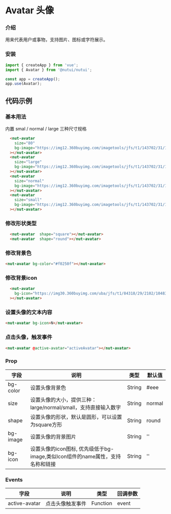# Avatar 头像

### 介绍

用来代表用户或事物，支持图片、图标或字符展示。

### 安装

``` javascript
import { createApp } from 'vue';
import { Avatar } from '@nutui/nutui';

const app = createApp();
app.use(Avatar);

```

## 代码示例

### 基本用法

内置 smal / normal / large 三种尺寸规格

``` html
  <nut-avatar
    size="80"
    bg-image="https://img12.360buyimg.com/imagetools/jfs/t1/143702/31/16654/116794/5fc6f541Edebf8a57/4138097748889987.png"
  ></nut-avatar>
  <nut-avatar
    size="large"
    bg-image="https://img12.360buyimg.com/imagetools/jfs/t1/143702/31/16654/116794/5fc6f541Edebf8a57/4138097748889987.png"
  ></nut-avatar>
  <nut-avatar
    size="normal"
    bg-image="https://img12.360buyimg.com/imagetools/jfs/t1/143702/31/16654/116794/5fc6f541Edebf8a57/4138097748889987.png"
  ></nut-avatar>
  <nut-avatar
    size="small"
    bg-image="https://img12.360buyimg.com/imagetools/jfs/t1/143702/31/16654/116794/5fc6f541Edebf8a57/4138097748889987.png"
  ></nut-avatar>  
```

### 修改形状类型

``` html
  <nut-avatar  shape="square"></nut-avatar>
  <nut-avatar  shape="round"></nut-avatar>
```

### 修改背景色

``` html
<nut-avatar bg-color="#f0250f"></nut-avatar>
```

### 修改背景icon

``` html
  <nut-avatar
    bg-icon="https://img30.360buyimg.com/uba/jfs/t1/84318/29/2102/10483/5d0704c1Eb767fa74/fc456b03fdd6cbab.png"
  ></nut-avatar>
```

### 设置头像的文本内容

``` html
<nut-avatar bg-icon>N</nut-avatar>
```


### 点击头像，触发事件

``` html
<nut-avatar @active-avatar="activeAvatar"></nut-avatar>
```

### Prop

| 字段 |说明|类型|默认值|
|--|--|--|--|
|bg-color|设置头像背景色|String|#eee
|size|设置头像的大小，提供三种：large/normal/small，支持直接输入数字|String|normal
|shape|设置头像的形状，默认是圆形，可以设置为square方形|String|round
|bg-image|设置头像的背景图片|String|''
|bg-icon|设置头像的icon图标, 优先级低于bg-image,类似Icon组件的name属性，支持名称和链接|String|''

### Events

|字段|说明|类型|回调参数|
|--|--|--|--|
|active-avatar|点击头像触发事件|Function|event|
